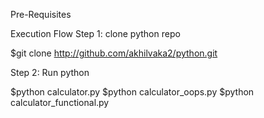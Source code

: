 Pre-Requisites

Execution Flow
Step 1: clone python repo 

$git clone http://github.com/akhilvaka2/python.git

Step 2: Run python 

$python calculator.py
$python calculator_oops.py
$python calculator_functional.py


